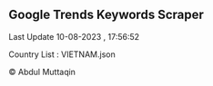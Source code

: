 

## Google Trends Keywords Scraper 
 
Last Update 10-08-2023 , 17:56:52

Country List :
VIETNAM.json



© Abdul Muttaqin 
